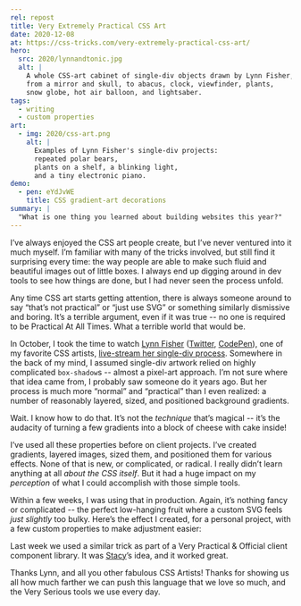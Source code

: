 ```yaml
---
rel: repost
title: Very Extremely Practical CSS Art
date: 2020-12-08
at: https://css-tricks.com/very-extremely-practical-css-art/
hero:
  src: 2020/lynnandtonic.jpg
  alt: |
    A whole CSS-art cabinet of single-div objects drawn by Lynn Fisher,
    from a mirror and skull, to abacus, clock, viewfinder, plants,
    snow globe, hot air balloon, and lightsaber.
tags:
  - writing
  - custom properties
art:
  - img: 2020/css-art.png
    alt: |
      Examples of Lynn Fisher's single-div projects:
      repeated polar bears,
      plants on a shelf, a blinking light,
      and a tiny electronic piano.
demo:
  - pen: eYdJvWE
    title: CSS gradient-art decorations
summary: |
  "What is one thing you learned about building websites this year?"
---
```


I’ve always enjoyed the CSS art people create,
but I’ve never ventured into it much myself.
I’m familiar with many of the tricks involved,
but still find it surprising every time:
the way people are able to make such fluid and beautiful images
out of little boxes.
I always end up digging around in dev tools
to see how things are done,
but I had never seen the process unfold.

Any time CSS art starts getting attention,
there is always someone around to say
“that’s not practical” or “just use SVG”
or something similarly dismissive and boring.
It’s a terrible argument,
even if it was true --
no one is required to be Practical At All Times.
What a terrible world that would be.

In October, I took the time to watch
[Lynn Fisher](https://lynnandtonic.com/)
([Twitter](https://twitter.com/lynnandtonic),
[CodePen](https://codepen.io/lynnandtonic)),
one of my favorite CSS artists,
[live-stream her single-div process](https://t.co/PdLH6v4brk).
Somewhere in the back of my mind,
I assumed single-div artwork
relied on highly complicated `box-shadow`s --
almost a pixel-art approach.
I’m not sure where that idea came from,
I probably saw someone do it years ago.
But her process is much more “normal” and “practical” than I even realized:
a number of reasonably layered, sized,
and positioned background gradients.

<figure>
  <media-gallery
    :@from-data="art"
  ></media-gallery>
</figure>

Wait. I know how to do that.
It’s not the *technique* that’s magical --
it’s the audacity of turning a few gradients
into a block of cheese with cake inside!

I’ve used all these properties before on client projects.
I’ve created gradients, layered images, sized them,
and positioned them for various effects.
None of that is new, or complicated, or radical.
I really didn’t learn anything at all *about the CSS itself*.
But it had a huge impact on my *perception*
of what I could accomplish with those simple tools.

Within a few weeks, I was using that in production.
Again, it’s nothing fancy or complicated --
the perfect low-hanging fruit
where a custom SVG feels *just slightly* too bulky.
Here’s the effect I created, for a personal project,
with a few custom properties to make adjustment easier:

<figure>
  <media-gallery
    :@from-data="demo"
  ></media-gallery>
</figure>

Last week we used a similar trick
as part of a Very Practical & Official
client component library.
It was [Stacy](https://oddbird.net/authors/stacy/)’s idea,
and it worked great.

Thanks Lynn,
and all you other fabulous CSS Artists!
Thanks for showing us all how much farther
we can push this language that we love so much,
and the Very Serious tools we use every day.
